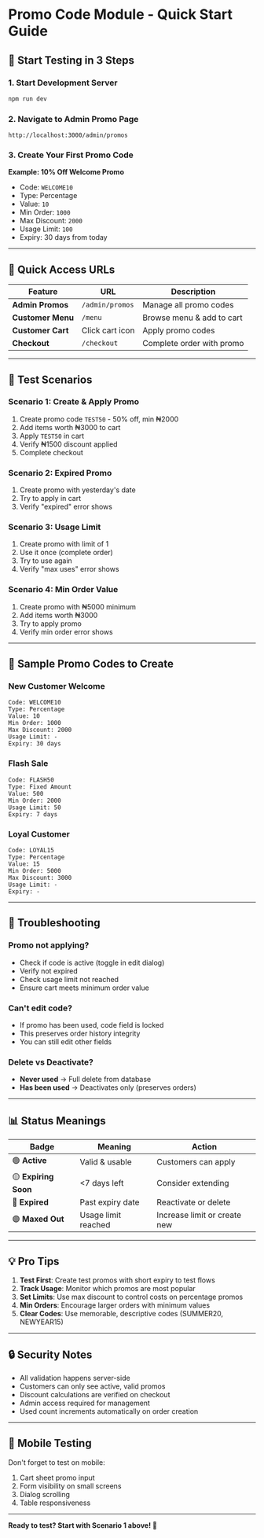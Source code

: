 # Promo Code Module - Quick Start Guide

## 🚀 Start Testing in 3 Steps

### 1. Start Development Server
```bash
npm run dev
```

### 2. Navigate to Admin Promo Page
```
http://localhost:3000/admin/promos
```

### 3. Create Your First Promo Code

**Example: 10% Off Welcome Promo**
- Code: `WELCOME10`
- Type: Percentage
- Value: `10`
- Min Order: `1000`
- Max Discount: `2000`
- Usage Limit: `100`
- Expiry: 30 days from today

---

## 📍 Quick Access URLs

| Feature | URL | Description |
|---------|-----|-------------|
| **Admin Promos** | `/admin/promos` | Manage all promo codes |
| **Customer Menu** | `/menu` | Browse menu & add to cart |
| **Customer Cart** | Click cart icon | Apply promo codes |
| **Checkout** | `/checkout` | Complete order with promo |

---

## 🎯 Test Scenarios

### Scenario 1: Create & Apply Promo
1. Create promo code `TEST50` - 50% off, min ₦2000
2. Add items worth ₦3000 to cart
3. Apply `TEST50` in cart
4. Verify ₦1500 discount applied
5. Complete checkout

### Scenario 2: Expired Promo
1. Create promo with yesterday's date
2. Try to apply in cart
3. Verify "expired" error shows

### Scenario 3: Usage Limit
1. Create promo with limit of 1
2. Use it once (complete order)
3. Try to use again
4. Verify "max uses" error shows

### Scenario 4: Min Order Value
1. Create promo with ₦5000 minimum
2. Add items worth ₦3000
3. Try to apply promo
4. Verify min order error shows

---

## 🔑 Sample Promo Codes to Create

### New Customer Welcome
```
Code: WELCOME10
Type: Percentage
Value: 10
Min Order: 1000
Max Discount: 2000
Usage Limit: -
Expiry: 30 days
```

### Flash Sale
```
Code: FLASH50
Type: Fixed Amount
Value: 500
Min Order: 2000
Usage Limit: 50
Expiry: 7 days
```

### Loyal Customer
```
Code: LOYAL15
Type: Percentage
Value: 15
Min Order: 5000
Max Discount: 3000
Usage Limit: -
Expiry: -
```

---

## 🐛 Troubleshooting

### Promo not applying?
- Check if code is active (toggle in edit dialog)
- Verify not expired
- Check usage limit not reached
- Ensure cart meets minimum order value

### Can't edit code?
- If promo has been used, code field is locked
- This preserves order history integrity
- You can still edit other fields

### Delete vs Deactivate?
- **Never used** → Full delete from database
- **Has been used** → Deactivates only (preserves orders)

---

## 📊 Status Meanings

| Badge | Meaning | Action |
|-------|---------|--------|
| 🟢 **Active** | Valid & usable | Customers can apply |
| 🟡 **Expiring Soon** | <7 days left | Consider extending |
| 🔴 **Expired** | Past expiry date | Reactivate or delete |
| 🟣 **Maxed Out** | Usage limit reached | Increase limit or create new |

---

## 💡 Pro Tips

1. **Test First**: Create test promos with short expiry to test flows
2. **Track Usage**: Monitor which promos are most popular
3. **Set Limits**: Use max discount to control costs on percentage promos
4. **Min Orders**: Encourage larger orders with minimum values
5. **Clear Codes**: Use memorable, descriptive codes (SUMMER20, NEWYEAR15)

---

## 🔒 Security Notes

- All validation happens server-side
- Customers can only see active, valid promos
- Discount calculations are verified on checkout
- Admin access required for management
- Used count increments automatically on order creation

---

## 📱 Mobile Testing

Don't forget to test on mobile:
1. Cart sheet promo input
2. Form visibility on small screens
3. Dialog scrolling
4. Table responsiveness

---

**Ready to test? Start with Scenario 1 above! 🚀**
